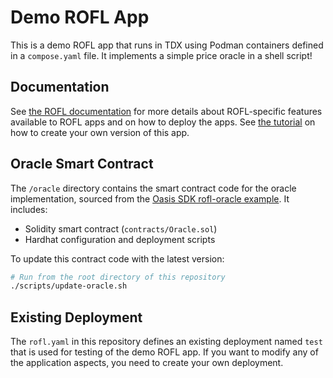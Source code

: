 # Demo ROFL App

This is a demo ROFL app that runs in TDX using Podman containers defined in a
`compose.yaml` file. It implements a simple price oracle in a shell script!

## Documentation

See [the ROFL documentation] for more details about ROFL-specific features
available to ROFL apps and on how to deploy the apps. See [the tutorial] on how
to create your own version of this app.

[the ROFL documentation]: https://docs.oasis.io/build/rofl
[the tutorial]: https://docs.oasis.io/build/rofl/app

## Oracle Smart Contract

The `/oracle` directory contains the smart contract code for the oracle implementation, sourced from the [Oasis SDK rofl-oracle example](https://github.com/oasisprotocol/oasis-sdk/tree/main/examples/runtime-sdk/rofl-oracle/oracle). It includes:

- Solidity smart contract (`contracts/Oracle.sol`)
- Hardhat configuration and deployment scripts

To update this contract code with the latest version:

```bash
# Run from the root directory of this repository
./scripts/update-oracle.sh
```

## Existing Deployment

The `rofl.yaml` in this repository defines an existing deployment named `test`
that is used for testing of the demo ROFL app. If you want to modify any of the
application aspects, you need to create your own deployment.



